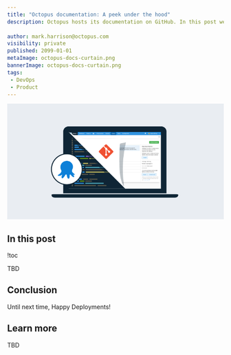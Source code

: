 ```yaml
---
title: "Octopus documentation: A peek under the hood"
description: Octopus hosts its documentation on GitHub. In this post we'll walk through how the docs are stored, how changes are made, and then deployed to octopus.com.

author: mark.harrison@octopus.com
visibility: private
published: 2099-01-01
metaImage: octopus-docs-curtain.png
bannerImage: octopus-docs-curtain.png
tags:
 - DevOps
 - Product
---
```


![Octopus Deploy docs](octopus-docs-curtain.png)


<h2>In this post</h2>

!toc

TBD

## Conclusion

Until next time, Happy Deployments!

## Learn more

TBD
